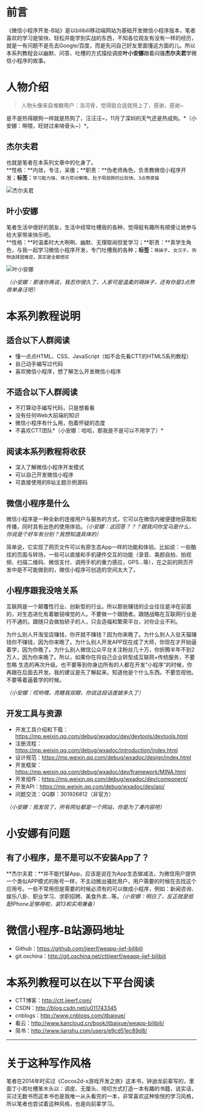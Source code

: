 # 前言

《微信小程序开发-B站》是以bilibili移动端网站为基础开发微信小程序版本，笔者喜欢的学习是愉快、轻松并能学到实战的东西，不知各位观友有没有一样的经历，就是一有问题不是先去Google/百度，而是先问自己好友里面懂这方面的儿。所以本系列教程会以幽默、问答、吐槽的方式描绘调皮**叶小安娜**跟着闷骚**杰尔夫君**学微信小程序的故事。

# 人物介绍

> 人物头像来自堆糖用户：洛河骨，觉得挺合适就用上了，感谢，感谢~

是不是热得跟狗一样就是热狗了，汪汪汪~，11月了深圳的天气还是热成狗。*（小安娜：啊喂，旺财过来啃骨头~）*。

## 杰尔夫君

也就是笔者在本系列文章中的化身了。  
**性格：**内敛，专注，呆傻；**职责：**伪老师角色，负责教微信小程序开发；**标签：**`学习能力强`、`体力劳动懒惰`、`肚子局部胖的比较快`、`3点熬夜猫`

![杰尔夫君](http://ctt.jieerf.com/wp-content/uploads/2016/11/jieefjun.jpg)

## 叶小安娜

笔者生活中很好的朋友，生活中经常吐槽我的各种，觉得挺有趣所有顺便让她参与给大家带来快乐吧。  
**性格：**时温柔时大大咧咧、幽默、无理取闹但爱学习；**职责：**真学生角色，与我一起学习微信小程序开发，专门吐槽我的各种；**标签：**`萌妹子`、`女汉子`、`购物选择困难症，其实是全都想买`

![叶小安娜](http://ctt.jieerf.com/wp-content/uploads/2016/11/yexiaoanna.jpg)

*（小安娜：那谁你再说，我忍你很久了，人家可是温柔的萌妹子，还有你是3点熬夜单身汪吧）*

# 本系列教程说明

## 适合以下人群阅读

- 懂一点点HTML、CSS、JavaScript（如不会先看CTT的HTML5系列教程）
- 自己动手编写过代码
- 喜欢微信小程序，想了解怎么开发微信小程序

## 不适合以下人群阅读

- 不打算动手编写代码，只是想看看
- 没有任何Web大前端的知识
- 微信小程序有什么用，抱着怀疑的态度
- 不喜欢CTT团队*（小安娜：哈哈，那我是不是可以不用学了）*

## 阅读本系列教程将收获

- 深入了解微信小程序开发模式
- 可以自己开发微信小程序
- 可直接使用的B站主题示例源码

## 微信小程序是什么

微信小程序是一种全新的连接用户与服务的方式，它可以在微信内被便捷地获取和传播，同时具有出色的使用体验。*（小安娜：这回答？？？跟我问你宝马是什么，你说是个好车有分别？我想知道具体的）*

简单说，它实现了网页文件可以有原生态App一样的功能和体验。比如说：一些酷炫的页面与转场，一些可以直接和手机硬件交互的功能（录音、美颜自拍、拍视频、扫描二维码、微信支付、调用手机的重力感应，GPS...等），在之前的网页开发中是不可能做到的，微信小程序可创造的空间太大了。

## 小程序跟我没啥关系

互联网是一个颠覆性行业、创新型的行业。所以那些赚钱的企业往往是冲在前面的，对生态进化有着敏锐嗅觉的人。不要做一个跟随者。跟随战略在互联网行业是行不通的。跟随只会做抬轿子的人，只会造福和繁荣平台，对你企业不利。

为什么别人开淘宝店赚钱，你开就不赚钱？因为你来晚了。为什么别人入驻天猫赚钱你不赚钱，因为你来晚了。为什么别人开发APP现在成了大师，你现在才开始逼着学，因为你晚了。为什么别人微信公众平台关注粉丝几十万，你折腾半年不到2万人，因为你来晚了。所以，如果你在将自己企业转型成互联网+传统服务，不要忽略 生态的再次升级。也不要等到你身边所有的人都在开发“小程序”的时候，你再跟在后面去开发。我的建议是先了解起来。知道他是个什么东西。不要忽视他。不要等着逼着学的时候。

*（小安娜：哎哟喂，亮瞎我双眼，你说这段话度娘多久了）*

## 开发工具与资源

- 开发工具介绍和下载：https://mp.weixin.qq.com/debug/wxadoc/dev/devtools/devtools.html
- 注册流程：https://mp.weixin.qq.com/debug/wxadoc/introduction/index.html
- 设计规范：https://mp.weixin.qq.com/debug/wxadoc/design/index.html
- 开发框架：https://mp.weixin.qq.com/debug/wxadoc/dev/framework/MINA.html
- 开发组件：https://mp.weixin.qq.com/debug/wxadoc/dev/component/
- 开发API：https://mp.weixin.qq.com/debug/wxadoc/dev/api/
- 问题交流：QQ群：301926812（非官方）

*（小安娜：我发现了，所有网址都是一个网站，你是为了凑内容吧）*

# 小安娜有问题

## 有了小程序，是不是可以不安装App了？

**杰尔夫君：**并不能代替App，应该是说在为App生态做减法，为微信用户提供一个类似APP模式的账号一样，不主动推出骚扰用户，用户需要的时候在去找这个应用号。一些不常用但是需要的时候必须有的可以做成小程序，例如：新闻咨询、娱乐八卦、职业学习、求职招聘、美食外卖...等。*（小安娜：明白了，反正就是低配iPhone足够用啦，装13和实用兼备）*

# 微信小程序-B站源码地址

- Github：https://github.com/jieerf/weapp-jief-bilibili
- git.oschina：http://git.oschina.net/cttjieerf/weapp-jief-bilibili

# 本系列教程可以在以下平台阅读

- CTT博客：http://ctt.jieerf.com/
- CSDN：http://blog.csdn.net/u011743345
- cnblogs：http://www.cnblogs.com/itbaixue/
- 看云：http://www.kancloud.cn/book/itbaixue/weapp-bilibili/
- 简书：http://www.jianshu.com/users/e9cd51ec89d8/

---

# 关于这种写作风格

笔者在2014年时买过《Cocos2d-x游戏开发之旅》这本书，钟迪龙前辈写的，里面丁小若吐槽笨木头以：调皮、无厘头、唠叨方式打造一本有趣的书籍，说实话，买过无数书而这本书也是我唯一从头看完的一本，非常喜欢这种愉悦的学习风格，所以笔者也尝试着这种风格，也是向前辈学习。